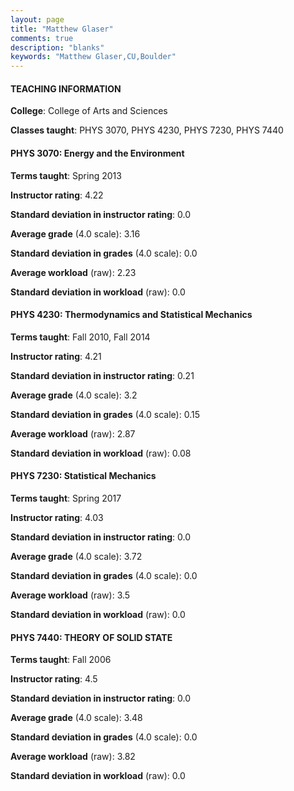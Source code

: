 ```yaml
---
layout: page
title: "Matthew Glaser" 
comments: true
description: "blanks"
keywords: "Matthew Glaser,CU,Boulder"
---
```

<head>
<script src="https://ajax.googleapis.com/ajax/libs/jquery/2.1.3/jquery.min.js"></script>
<script src="https://dl.dropboxusercontent.com/s/pc42nxpaw1ea4o9/highcharts.js?dl=0"></script>
<!-- <script src="../assets/js/highcharts.js"></script> -->
<style type="text/css">@font-face {
	font-family: "Bebas Neue";
	src: url(https://www.filehosting.org/file/details/544349/BebasNeue Regular.otf) format("opentype");
	}
	h1.Bebas { 
		font-family: "Bebas Neue", Verdana, Tahoma;
	}
</style>
</head>
	   
#### TEACHING INFORMATION

**College**: College of Arts and Sciences

**Classes taught**: PHYS 3070, PHYS 4230, PHYS 7230, PHYS 7440

#### PHYS 3070: Energy and the Environment

**Terms taught**: Spring 2013

**Instructor rating**: 4.22

**Standard deviation in instructor rating**: 0.0

**Average grade** (4.0 scale): 3.16

**Standard deviation in grades** (4.0 scale): 0.0

**Average workload** (raw): 2.23

**Standard deviation in workload** (raw): 0.0

#### PHYS 4230: Thermodynamics and Statistical Mechanics

**Terms taught**: Fall 2010, Fall 2014

**Instructor rating**: 4.21

**Standard deviation in instructor rating**: 0.21

**Average grade** (4.0 scale): 3.2

**Standard deviation in grades** (4.0 scale): 0.15

**Average workload** (raw): 2.87

**Standard deviation in workload** (raw): 0.08

#### PHYS 7230: Statistical Mechanics

**Terms taught**: Spring 2017

**Instructor rating**: 4.03

**Standard deviation in instructor rating**: 0.0

**Average grade** (4.0 scale): 3.72

**Standard deviation in grades** (4.0 scale): 0.0

**Average workload** (raw): 3.5

**Standard deviation in workload** (raw): 0.0

#### PHYS 7440: THEORY OF SOLID STATE

**Terms taught**: Fall 2006

**Instructor rating**: 4.5

**Standard deviation in instructor rating**: 0.0

**Average grade** (4.0 scale): 3.48

**Standard deviation in grades** (4.0 scale): 0.0

**Average workload** (raw): 3.82

**Standard deviation in workload** (raw): 0.0

